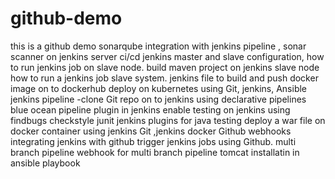 # github-demo
this is a github demo
sonarqube integration with jenkins pipeline , sonar scanner on jenkins server ci/cd
jenkins master and slave  configuration, how to run jenkins job on slave node.
build maven project on jenkins slave node how to run a jenkins job slave system.
jenkins file to build and push docker image on to dockerhub
deploy on kubernetes using Git, jenkins, Ansible
jenkins pipeline -clone Git repo on to jenkins using declarative pipelines
blue ocean pipeline plugin in jenkins
enable testing on jenkins using findbugs checkstyle junit jenkins plugins for java testing
deploy a war file on docker container using jenkins  Git ,jenkins docker
Github webhooks integrating jenkins with github trigger jenkins jobs using Github.
multi branch pipeline webhook for multi branch pipeline
tomcat installatin in ansible playbook
